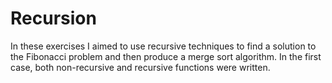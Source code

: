 # Recursion
In these exercises I aimed to use recursive techniques to find a solution to the Fibonacci problem and then produce a merge sort algorithm. In the first case, both non-recursive and recursive functions were written.